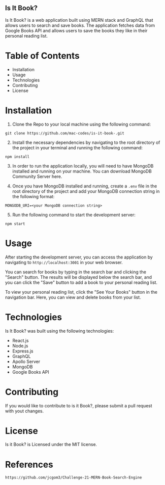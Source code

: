 ## Is It Book?

Is It Book? is a web application built using MERN stack and GraphQL that allows users to search and save books. The application fetches data from Google Books API and allows users to save the books they like in their personal reading list.

# Table of Contents

* Installation
* Usage
* Technologies
* Contributing
* License

# Installation

1. Clone the Repo to your local machine using the following command:

`git clone https://github.com/mac-codes/is-it-book-.git`

2. Install the necessary dependencies by navigating to the root directory of the project in your terminal and running the following command:

`npm install`

3. In order to run the application locally, you will need to have MongoDB installed and running on your machine. You can download MongoDB Community Server here.

4. Once you have MongoDB installed and running, create a `.env` file in the root directory of the project and add your MongoDB connection string in the following format:

`MONGODB_URI=<your MongoDB connection string>`

5. Run the following command to start the development server:

`npm start`

# Usage

After starting the development server, you can access the application by navigating to `http://localhost:3001` in your web browser.

You can search for books by typing in the search bar and clicking the "Search" button. The results will be displayed below the search bar, and you can click the "Save" button to add a book to your personal reading list.

To view your personal reading list, click the "See Your Books" button in the navigation bar. Here, you can view and delete books from your list.

# Technologies

Is It Book? was built using the following technologies:

* React.js
* Node.js
* Express.js
* GraphQL
* Apollo Server
* MongoDB
* Google Books API

# Contributing

If you would like to contribute to is it Book?, please submit a pull request with yout changes.

# License
Is it Book? is Licensed under the MIT license.

# References

`https://github.com/jcgom3/Challenge-21-MERN-Book-Search-Engine`